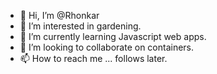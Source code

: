 - 👋 Hi, I’m @Rhonkar
- 👀 I’m interested in gardening.
- 🌱 I’m currently learning Javascript web apps.
- 💞️ I’m looking to collaborate on containers.
- 📫 How to reach me ... follows later.

<!---
Rhonkar/Rhonkar is a ✨ special ✨ repository because its `README.md` (this file) appears on your GitHub profile.
You can click the Preview link to take a look at your changes.
--->
